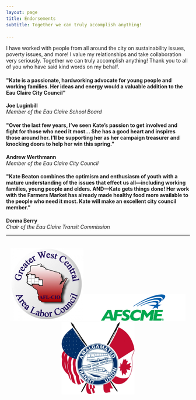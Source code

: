 ```yaml
---
layout: page
title: Endorsements
subtitle: Together we can truly accomplish anything!

---
```


I have worked with people from all around the city on sustainability issues, poverty issues, and more! I value my relationships and take collaboration very seriously. Together we can truly accomplish anything! Thank you to all of you who have said kind words on my behalf. 


#### "Kate is a passionate, hardworking advocate for young people and working families. Her ideas and energy would a valuable addition to the Eau Claire City Council" ####

  <b>Joe Luginbill</b><br>
  <i>Member of the Eau Claire School Board</i>

#### "Over the last few years, I’ve seen Kate’s passion to get involved and fight for those who need it most… She has a good heart and inspires those around her. I’ll be supporting her as her campaign treasurer and knocking doors to help her win this spring." ####

  <b>Andrew Werthmann</b><br>
  <i>Member of the Eau Claire City Council</i>

#### "Kate Beaton combines the optimism and enthusiasm of youth with a mature understanding of the issues that effect us all—including working families, young people and elders. AND—Kate gets things done! Her work with the Farmers Market has already made healthy food more available to the people who need it most. Kate will make an excellent city council member." ####

  <b>Donna Berry</b><br>
  <i>Chair of the Eau Claire Transit Commission</i>

<hr>
<p style="text-align:center;padding: 20px 0;"><img style="width: 200px;" src="/img/logo_gwcalc.jpg"><img style="width: 280px;" src="/img/logo_afscme.png"><img style="width: 200px;" src="/img/logo_transitunion.png"></p>